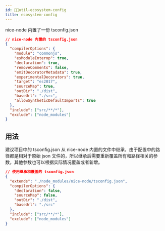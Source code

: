 ```yaml
---
id: util-ecosystem-config
title: ecosystem-config
---
```


nice-node 内置了一份 tsconfig.json

```json
// nice-node 内置的 tsconfig.json
{
  "compilerOptions": {
    "module": "commonjs",
    "esModuleInterop": true,
    "declaration": true,
    "removeComments": false,
    "emitDecoratorMetadata": true,
    "experimentalDecorators": true,
    "target": "es2017",
    "sourceMap": true,
    "outDir": "./dist",
    "baseUrl": "./src",
    "allowSyntheticDefaultImports": true
  },
  "include": ["src/**/*"],
  "exclude": ["node_modules"]
}
```

## 用法

建议项目中的 tsconfig.json 从 nice-node 内置的文件中继承，由于配置中的路径都是相对于原始 json 文件的，所以继承后需要重新覆盖所有和路径相关的参数，其他参数也可以根据实际情况覆盖或者新增。

```json
// 使用继承和覆盖的 tsconfig.json
{
  "extends": "./node_modules/nice-node/tsconfig.json",
  "compilerOptions": {
    "declaration": false,
    "sourceMap": false,
    "outDir": "./dist",
    "baseUrl": "./src"
  },
  "include": ["src/**/*"],
  "exclude": ["node_modules"]
}
```
